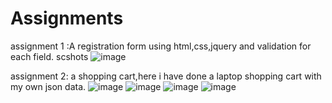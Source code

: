 # Assignments
assignment 1 :A registration form using html,css,jquery and validation for each field.
scshots ![image](https://github.com/user-attachments/assets/46ca6352-422b-44b8-81c8-217ce62c97c9)

assignment 2: a shopping cart,here i have done a laptop shopping cart with my own json data.
![image](https://github.com/user-attachments/assets/60bc8076-61eb-46d2-a0ea-557b8bcd7a43)
![image](https://github.com/user-attachments/assets/cb6c5822-5771-44b8-ba1f-40ae70fecd44)
![image](https://github.com/user-attachments/assets/7b9a559a-8e5e-4ab7-9dd8-7f6c69074bff)
![image](https://github.com/user-attachments/assets/84e27053-c242-4bea-8b35-0e3379633800)

